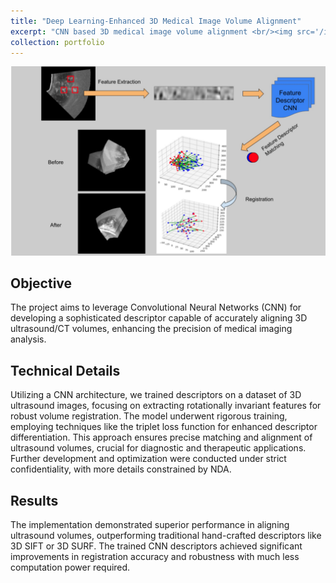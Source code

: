 ```yaml
---
title: "Deep Learning-Enhanced 3D Medical Image Volume Alignment"
excerpt: "CNN based 3D medical image volume alignment <br/><img src='/images/portflio_img_Deep Learning-Enhanced 3D Medical Image Volume Alignment.jpg' width=500>"
collection: portfolio
---
```


<img src='/images/portflio_img_Deep Learning-Enhanced 3D Medical Image Volume Alignment.jpg' width=800>

## Objective
The project aims to leverage Convolutional Neural Networks (CNN) for developing a sophisticated descriptor capable of accurately aligning 3D ultrasound/CT volumes, enhancing the precision of medical imaging analysis.

## Technical Details
Utilizing a CNN architecture, we trained descriptors on a dataset of 3D ultrasound images, focusing on extracting rotationally invariant features for robust volume registration. 
The model underwent rigorous training, employing techniques like the triplet loss function for enhanced descriptor differentiation. 
This approach ensures precise matching and alignment of ultrasound volumes, crucial for diagnostic and therapeutic applications. 
Further development and optimization were conducted under strict confidentiality, with more details constrained by NDA.

## Results
The implementation demonstrated superior performance in aligning ultrasound volumes, outperforming traditional hand-crafted descriptors like 3D SIFT or 3D SURF. 
The trained CNN descriptors achieved significant improvements in registration accuracy and robustness with much less computation power required.


